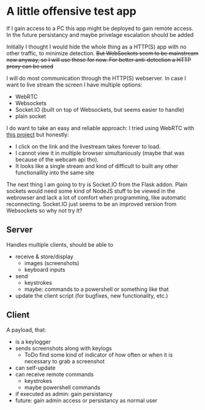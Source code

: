 # A little offensive test app
If I gain access to a PC this app might be deployed to gain remote access. In the future persistancy and maybe privelage escalation should be added

Initially I thought I would hide the whole thing as a HTTP(S) app with no other traffic, to minimize detection.
~~But WebSockets seem to be mainstream now anyway, so I will use those for now. For better anti-detection a HTTP proxy can be used~~

I will do most communication through the HTTP(S) webserver. In case I want to live stream the screen I have multiple options:
- WebRTC
- Websockets
- Socket.IO (built on top of Websockets, but seems easier to handle)
- plain socket

I do want to take an easy and reliable approach: I tried using WebRTC with [this project](https://medium.com/@supersjgk/building-a-live-streaming-app-using-flask-opencv-and-webrtc-8cc8b521fa44#d598)
but honestly:
- I click on the link and the livestream takes forever to load.
- I cannot view it in multiple browser simultaniously (maybe that was because of the webcam api tho).
- It looks like a single stream and kind of difficult to built any other functionallity into the same site

The next thing I am going to try is Socket.IO from the Flask addon. Plain sockets would need some kind of NodeJS stuff to be viewed in the webrowser and lack a lot of comfort when programming, like automatic reconnecting.
Socket.IO just seems to be an improved version from Websockets so why not try it?


## Server
Handles multiple clients, should be able to
- receive & store/display
  - images (screenshots)
  - keyboard inputs
- send
  - keystrokes
  - maybe: commands to a powershell or something like that
- update the client script (for bugfixes, new functionality, etc.)

## Client
A payload, that:
- is a keylogger
- sends screenshots along with keylogs
  - ToDo find some kind of indicator of how often or when it is necessary to grab a screenshot
- can self-update
- can receive remote commands
  - keystrokes
  - maybe powershell commands
- if executed as admin: gain persistancy
- future: gain admin access or persistancy as normal user